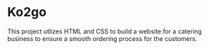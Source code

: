 # Ko2go

This project utlizes HTML and CSS to build a website for a catering business to ensure a smooth ordering process for the customers. 
